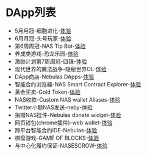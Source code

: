 # DApp列表

- 5月月冠-细胞进化-[体验](http://www.cellevo.net:9310/)
- 6月月冠-头号玩家-[体验](https://cgplayerone.com/)
- 第6周周冠-NAS Tip Bot-[体验](https://www.nastipbot.com/)
- 养成类游戏-恐龙乐园-[体验](http://dpark.cc/index.html)
- 激励计划第7周周冠-四铢-[体验](https://www.pgyer.com/sLTa)
- 现代世界的魔法战争-隐秘世界OL-[体验](http://material.kdsrpg.com/releaseProject/1_79c3d01dffcccf8a9d29f590c9bc1496/53/index.html)
- DApp商店-Nebulas DApps-[体验](https://www.nebulasdapps.com/)
- 智能合约浏览器-NAS Smart Contract Explorer-[体验](http://explorer.nebulas.cool/)
- 黄金买卖-Gold Token-[体验](https://gold.nebulas.ru/#/)
- NAS收款-Custom NAS wallet Aliases-[体验](https://nas.me/)
- Twitter小额NAS发送-neby-[体验](https://nebulearn.com/apps/neby/)
- 捐赠NAS挂件-Nebulas donate widget-[体验](http://nas.donate.social/)
- 网页钱包(chrome插件)-web wallet-[体验](http://nebulaswallet.app/)
- 跨平台智能合约IDE-Nebulas-[体验](https://nebide.block2100.com/)
- 棋盘游戏-GAME OF BLOCKS-[体验](https://www.gameofblocks.io/)
- 与中心化履约保证-NASESCROW-[体验](http://www.nas-escrow.com/)






